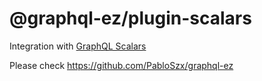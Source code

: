 # @graphql-ez/plugin-scalars

Integration with [GraphQL Scalars](https://www.graphql-scalars.dev/)

Please check https://github.com/PabloSzx/graphql-ez